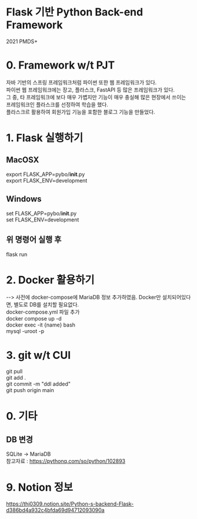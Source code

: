 # Flask 기반 Python Back-end Framework
2021 PMDS+

# 0. Framework w/t PJT
자바 기반의 스프링 프레임워크처럼 파이썬 또한 웹 프레임워크가 있다. <br/>
파이썬 웹 프레임워크에는 장고, 플라스크, FastAPI 등 많은 프레임워크가 있다.<br/>
그 중, 타 프레임워크에 보다 매우 가볍지만 기능이 매우 충실해 많은 현장에서 쓰이는 프레임워크인 플라스크를 선정하여 학습을 했다.<br/>
플라스크르 활용하여 회원가입 기능을 포함한 블로그 기능을 만들었다.<br/>


# 1. Flask 실행하기
## MacOSX
export FLASK_APP=pybo/__init__.py <br/>
export FLASK_ENV=development

## Windows
set FLASK_APP=pybo/__init__.py<br/>
set FLASK_ENV=development

## 위 명령어 실행 후
flask run


# 2. Docker 활용하기
--> 사전에 docker-compose에 MariaDB 정보 추가하였음. Docker만 설치되어있다면, 별도로 DB를 설치할 필요없다.<br/>
docker-compose.yml 파일 추가<br/>
docker compose up -d<br/>
docker exec -it {name} bash<br/>
mysql -uroot -p


# 3. git w/t CUI
git pull<br/>
git add .<br/>
git commit -m "ddl added"<br/>
git push origin main



# 0. 기타
## DB 변경
SQLite -> MariaDB<br/>
참고자료 : https://pythonq.com/so/python/102893


# 9. Notion 정보
https://thj0309.notion.site/Python-s-backend-Flask-d386bd4a932c4bfda69d94712093090a
